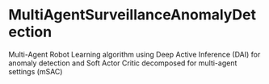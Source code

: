 # MultiAgentSurveillanceAnomalyDetection
Multi-Agent Robot Learning algorithm using Deep Active Inference (DAI) for anomaly detection and Soft Actor Critic decomposed for multi-agent settings (mSAC)
